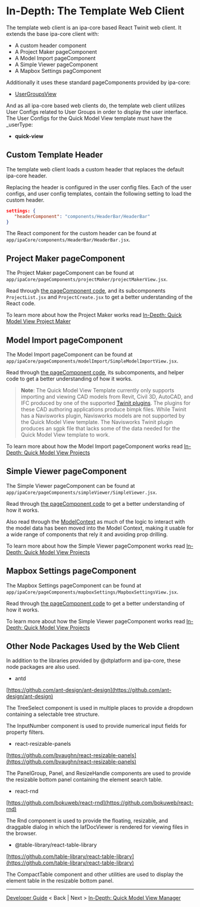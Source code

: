 # In-Depth:  The Template Web Client

The template web client is an ipa-core based React Twinit web client. It extends the base ipa-core client with:

* A custom header component
* A Project Maker pageComponent
* A Model Import pageComponent
* A Simple Viewer pageComponent
* A Mapbox Settings pagComponent

Additionally it uses these standard pageComponents provided by ipa-core:

* [UserGroupsView](https://twinit.dev/docs/uiframework/userconfigs/pagehandlers/usergroup)

And as all ipa-core based web clients do, the template web client utilizes User Configs related to User Groups in order to display the user interface. The User Configs for the Quick Model View template must have the _userType:

* **quick-view**

## Custom Template Header

The template web client loads a custom header that replaces the default ipa-core header.

Replacing the header is configured in the user config files. Each of the user configs, and user config templates, contain the following setting to load the custom header.

```json
settings: {
   "headerComponent": "components/HeaderBar/HeaderBar"
}
```

The React component for the custom header can be found at ```app/ipaCore/components/HeaderBar/HeaderBar.jsx```.

## Project Maker pageComponent

The Project Maker pageComponent can be found at ```app/ipaCore/pageComponents/projectMaker/projectMakerView.jsx```.

Read through [the pageComponent code](../../../app/ipaCore/pageComponents/projectMaker/projectMakerView.jsx), and its subcomponents ```ProjectList.jsx``` and ```ProjectCreate.jsx``` to get a better understanding of the React code.

To learn more about how the Project Maker works read [In-Depth: Quick Model View Project Maker](./imp-projmake.md)


## Model Import pageComponent

The Model Import pageComponent can be found at ```app/ipaCore/pageComponents/modelImport/SimpleModelImportView.jsx```.

Read through [the pageComponent code](../../../app/ipaCore/pageComponents/modelImport/SimpleModelImportView.jsx), its subcomponents, and helper code to get a better understanding of how it works.

> **Note**: The Quick Model View Template currently only supports importing and viewing CAD models from Revit, Civil 3D, AutoCAD, and IFC produced by one of the supported [Twinit plugins](https://apps.invicara.com/ipaplugins/). The plugins for these CAD authoring applications produce bimpk files. While Twinit has a Navisworks plugin, Navisworks models are not supported by the Quick Model View template. The Navisworks Twinit plugin produces an sgpk file that lacks some of the data needed for the Quick Model View template to work.

To learn more about how the Model Import pageComponent works read [In-Depth: Quick Model View Projects](./imp-qmvprojects.md)

##  Simple Viewer pageComponent

The Simple Viewer pageComponent can be found at ```app/ipaCore/pageComponents/simpleViewer/SimpleViewer.jsx```.

Read through [the pageComponent code](../../../app/ipaCore/pageComponents/simpleViewer/SimpleViewerView.jsx) to get a better understanding of how it works.

Also read through the [ModelContext](../../../app/ipaCore/pageComponents/simpleViewer/ModelContext.js) as much of the logic to interact with the model data has been moved into the Model Context, making it usable for a wide range of components that rely it and avoiding prop drilling.

To learn more about how the Simple Viewer pageComponent works read [In-Depth: Quick Model View Projects](./imp-qmvprojects.md)

##  Mapbox Settings pageComponent

The Mapbox Settings pageComponent can be found at ```app/ipaCore/pageComponents/mapboxSettings/MapboxSettingsView.jsx```.

Read through [the pageComponent code](../../../app/ipaCore/pageComponents/mapboxSettings/MapboxSettingsView.jsx) to get a better understanding of how it works.

To learn more about how the Simple Viewer pageComponent works read [In-Depth: Quick Model View Projects](./imp-qmvprojects.md)

## Other Node Packages Used by the Web Client

In addition to the libraries provided by @dtplatform and ipa-core, these node packages are also used.

* antd

[https://github.com/ant-design/ant-design](https://github.com/ant-design/ant-design)

The TreeSelect component is used in multiple places to provide a dropdown containing a selectable tree structure.

The InputNumber component is used to provide numerical input fields for property filters.

* react-resizable-panels

[https://github.com/bvaughn/react-resizable-panels](https://github.com/bvaughn/react-resizable-panels)

The PanelGroup, Panel, and ResizeHandle components are used to provide the resizable bottom panel containing the element search table.

* react-rnd

[https://github.com/bokuweb/react-rnd](https://github.com/bokuweb/react-rnd)

The Rnd component is used to provide the floating, resizable, and draggable dialog in which the IafDocViewer is rendered for viewing files in the browser.

* @table-library/react-table-library

[https://github.com/table-library/react-table-library](https://github.com/table-library/react-table-library)

The CompactTable component and other utilities are used to display the element table in the resizable bottom panel.

---
[Developer Guide](../README.md) < Back | Next > [In-Depth: Quick Model View Manager](./imp-projmake.md)